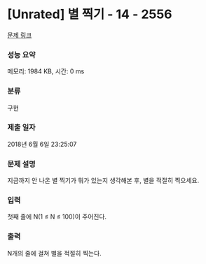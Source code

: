 # [Unrated] 별 찍기 - 14 - 2556 

[문제 링크](https://www.acmicpc.net/problem/2556) 

### 성능 요약

메모리: 1984 KB, 시간: 0 ms

### 분류

구현

### 제출 일자

2018년 6월 6일 23:25:07

### 문제 설명

<p>지금까지 안 나온 별 찍기가 뭐가 있는지 생각해본 후, 별을 적절히 찍으세요.</p>

### 입력 

 <p>첫째 줄에 N(1 ≤ N ≤ 100)이 주어진다.</p>

### 출력 

 <p>N개의 줄에 걸쳐 별을 적절히 찍는다.</p>

